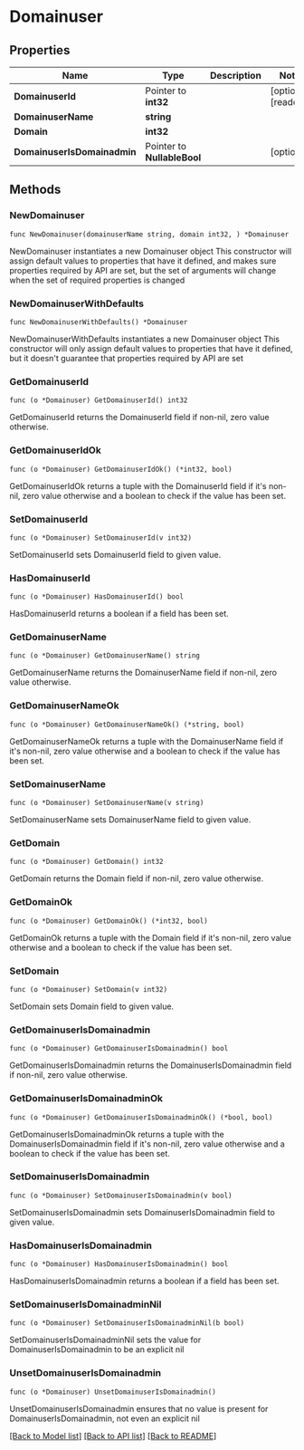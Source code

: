 # Domainuser

## Properties

Name | Type | Description | Notes
------------ | ------------- | ------------- | -------------
**DomainuserId** | Pointer to **int32** |  | [optional] [readonly] 
**DomainuserName** | **string** |  | 
**Domain** | **int32** |  | 
**DomainuserIsDomainadmin** | Pointer to **NullableBool** |  | [optional] 

## Methods

### NewDomainuser

`func NewDomainuser(domainuserName string, domain int32, ) *Domainuser`

NewDomainuser instantiates a new Domainuser object
This constructor will assign default values to properties that have it defined,
and makes sure properties required by API are set, but the set of arguments
will change when the set of required properties is changed

### NewDomainuserWithDefaults

`func NewDomainuserWithDefaults() *Domainuser`

NewDomainuserWithDefaults instantiates a new Domainuser object
This constructor will only assign default values to properties that have it defined,
but it doesn't guarantee that properties required by API are set

### GetDomainuserId

`func (o *Domainuser) GetDomainuserId() int32`

GetDomainuserId returns the DomainuserId field if non-nil, zero value otherwise.

### GetDomainuserIdOk

`func (o *Domainuser) GetDomainuserIdOk() (*int32, bool)`

GetDomainuserIdOk returns a tuple with the DomainuserId field if it's non-nil, zero value otherwise
and a boolean to check if the value has been set.

### SetDomainuserId

`func (o *Domainuser) SetDomainuserId(v int32)`

SetDomainuserId sets DomainuserId field to given value.

### HasDomainuserId

`func (o *Domainuser) HasDomainuserId() bool`

HasDomainuserId returns a boolean if a field has been set.

### GetDomainuserName

`func (o *Domainuser) GetDomainuserName() string`

GetDomainuserName returns the DomainuserName field if non-nil, zero value otherwise.

### GetDomainuserNameOk

`func (o *Domainuser) GetDomainuserNameOk() (*string, bool)`

GetDomainuserNameOk returns a tuple with the DomainuserName field if it's non-nil, zero value otherwise
and a boolean to check if the value has been set.

### SetDomainuserName

`func (o *Domainuser) SetDomainuserName(v string)`

SetDomainuserName sets DomainuserName field to given value.


### GetDomain

`func (o *Domainuser) GetDomain() int32`

GetDomain returns the Domain field if non-nil, zero value otherwise.

### GetDomainOk

`func (o *Domainuser) GetDomainOk() (*int32, bool)`

GetDomainOk returns a tuple with the Domain field if it's non-nil, zero value otherwise
and a boolean to check if the value has been set.

### SetDomain

`func (o *Domainuser) SetDomain(v int32)`

SetDomain sets Domain field to given value.


### GetDomainuserIsDomainadmin

`func (o *Domainuser) GetDomainuserIsDomainadmin() bool`

GetDomainuserIsDomainadmin returns the DomainuserIsDomainadmin field if non-nil, zero value otherwise.

### GetDomainuserIsDomainadminOk

`func (o *Domainuser) GetDomainuserIsDomainadminOk() (*bool, bool)`

GetDomainuserIsDomainadminOk returns a tuple with the DomainuserIsDomainadmin field if it's non-nil, zero value otherwise
and a boolean to check if the value has been set.

### SetDomainuserIsDomainadmin

`func (o *Domainuser) SetDomainuserIsDomainadmin(v bool)`

SetDomainuserIsDomainadmin sets DomainuserIsDomainadmin field to given value.

### HasDomainuserIsDomainadmin

`func (o *Domainuser) HasDomainuserIsDomainadmin() bool`

HasDomainuserIsDomainadmin returns a boolean if a field has been set.

### SetDomainuserIsDomainadminNil

`func (o *Domainuser) SetDomainuserIsDomainadminNil(b bool)`

 SetDomainuserIsDomainadminNil sets the value for DomainuserIsDomainadmin to be an explicit nil

### UnsetDomainuserIsDomainadmin
`func (o *Domainuser) UnsetDomainuserIsDomainadmin()`

UnsetDomainuserIsDomainadmin ensures that no value is present for DomainuserIsDomainadmin, not even an explicit nil

[[Back to Model list]](../README.md#documentation-for-models) [[Back to API list]](../README.md#documentation-for-api-endpoints) [[Back to README]](../README.md)


